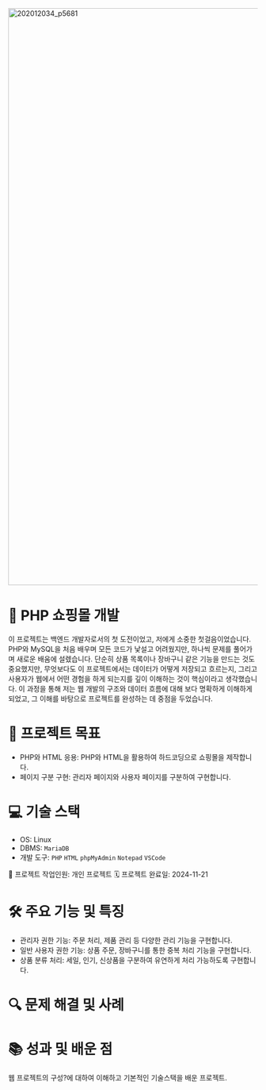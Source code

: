 <img width="1163" alt="202012034_p5681" src="https://github.com/user-attachments/assets/e8ac5301-c925-4855-aedf-5c3b1864d3a5" />

# 🛒 PHP 쇼핑몰 개발
이 프로젝트는 백엔드 개발자로서의 첫 도전이었고, 저에게 소중한 첫걸음이었습니다. PHP와 MySQL을 처음 배우며 모든 코드가 낯설고 어려웠지만, 하나씩 문제를 풀어가며 새로운 배움에 설렜습니다.
단순히 상품 목록이나 장바구니 같은 기능을 만드는 것도 중요했지만, 무엇보다도 이 프로젝트에서는 데이터가 어떻게 저장되고 흐르는지, 그리고 사용자가 웹에서 어떤 경험을 하게 되는지를 깊이 이해하는 것이 핵심이라고 생각했습니다.
이 과정을 통해 저는 웹 개발의 구조와 데이터 흐름에 대해 보다 명확하게 이해하게 되었고, 그 이해를 바탕으로 프로젝트를 완성하는 데 중점을 두었습니다.

# 🎯 프로젝트 목표
- PHP와 HTML 응용: PHP와 HTML을 활용하여 하드코딩으로 쇼핑몰을 제작합니다.
- 페이지 구분 구현: 관리자 페이지와 사용자 페이지를 구분하여 구현합니다.

# 💻 기술 스택
- OS: Linux
- DBMS: `MariaDB`
- 개발 도구: `PHP` `HTML` `phpMyAdmin` `Notepad` `VSCode`

👥 프로젝트 작업인원: 개인 프로젝트
🗓️ 프로젝트 완료일: 2024-11-21
  

# 🛠️ 주요 기능 및 특징
- 관리자 권한 기능: 주문 처리, 제품 관리 등 다양한 관리 기능을 구현합니다.
- 일반 사용자 권한 기능: 상품 주문, 장바구니를 통한 중복 처리 기능을 구현합니다.
- 상품 분류 처리: 세일, 인기, 신상품을 구분하여 유연하게 처리 가능하도록 구현합니다.

# 🔍 문제 해결 및 사례

# 📚 성과 및 배운 점
웹 프로젝트의 구성?에 대하여 이해하고 기본적인 기술스택을 배운 프로젝트.
